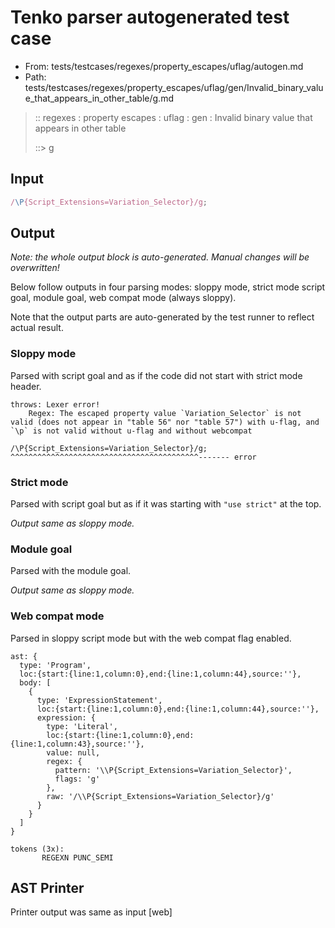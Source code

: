 # Tenko parser autogenerated test case

- From: tests/testcases/regexes/property_escapes/uflag/autogen.md
- Path: tests/testcases/regexes/property_escapes/uflag/gen/Invalid_binary_value_that_appears_in_other_table/g.md

> :: regexes : property escapes : uflag : gen : Invalid binary value that appears in other table
>
> ::> g

## Input


`````js
/\P{Script_Extensions=Variation_Selector}/g;
`````

## Output

_Note: the whole output block is auto-generated. Manual changes will be overwritten!_

Below follow outputs in four parsing modes: sloppy mode, strict mode script goal, module goal, web compat mode (always sloppy).

Note that the output parts are auto-generated by the test runner to reflect actual result.

### Sloppy mode

Parsed with script goal and as if the code did not start with strict mode header.

`````
throws: Lexer error!
    Regex: The escaped property value `Variation_Selector` is not valid (does not appear in "table 56" nor "table 57") with u-flag, and `\p` is not valid without u-flag and without webcompat

/\P{Script_Extensions=Variation_Selector}/g;
^^^^^^^^^^^^^^^^^^^^^^^^^^^^^^^^^^^^^^^^^^------- error
`````

### Strict mode

Parsed with script goal but as if it was starting with `"use strict"` at the top.

_Output same as sloppy mode._

### Module goal

Parsed with the module goal.

_Output same as sloppy mode._

### Web compat mode

Parsed in sloppy script mode but with the web compat flag enabled.

`````
ast: {
  type: 'Program',
  loc:{start:{line:1,column:0},end:{line:1,column:44},source:''},
  body: [
    {
      type: 'ExpressionStatement',
      loc:{start:{line:1,column:0},end:{line:1,column:44},source:''},
      expression: {
        type: 'Literal',
        loc:{start:{line:1,column:0},end:{line:1,column:43},source:''},
        value: null,
        regex: {
          pattern: '\\P{Script_Extensions=Variation_Selector}',
          flags: 'g'
        },
        raw: '/\\P{Script_Extensions=Variation_Selector}/g'
      }
    }
  ]
}

tokens (3x):
       REGEXN PUNC_SEMI
`````


## AST Printer

Printer output was same as input [web]

